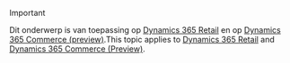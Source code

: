 > [!IMPORTANT]
> <span data-ttu-id="e1862-101">Dit onderwerp is van toepassing op [Dynamics 365 Retail](../index.md) en op [Dynamics 365 Commerce (preview)](../../commerce/index.md).</span><span class="sxs-lookup"><span data-stu-id="e1862-101">This topic applies to [Dynamics 365 Retail](../index.md) and [Dynamics 365 Commerce (Preview)](../../commerce/index.md).</span></span>
